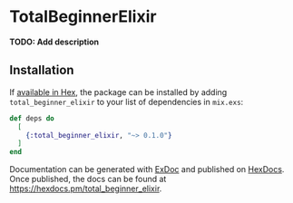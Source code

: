 # TotalBeginnerElixir

**TODO: Add description**

## Installation

If [available in Hex](https://hex.pm/docs/publish), the package can be installed
by adding `total_beginner_elixir` to your list of dependencies in `mix.exs`:

```elixir
def deps do
  [
    {:total_beginner_elixir, "~> 0.1.0"}
  ]
end
```

Documentation can be generated with [ExDoc](https://github.com/elixir-lang/ex_doc)
and published on [HexDocs](https://hexdocs.pm). Once published, the docs can
be found at <https://hexdocs.pm/total_beginner_elixir>.

